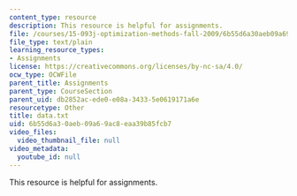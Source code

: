 ```yaml
---
content_type: resource
description: This resource is helpful for assignments.
file: /courses/15-093j-optimization-methods-fall-2009/6b55d6a30aeb09a69ac8eaa39b85fcb7_data.txt
file_type: text/plain
learning_resource_types:
- Assignments
license: https://creativecommons.org/licenses/by-nc-sa/4.0/
ocw_type: OCWFile
parent_title: Assignments
parent_type: CourseSection
parent_uid: db2852ac-ede0-e08a-3433-5e0619171a6e
resourcetype: Other
title: data.txt
uid: 6b55d6a3-0aeb-09a6-9ac8-eaa39b85fcb7
video_files:
  video_thumbnail_file: null
video_metadata:
  youtube_id: null
---
```

This resource is helpful for assignments.